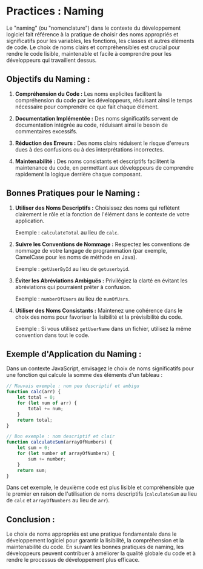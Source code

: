 # Practices : Naming

Le "naming" (ou "nomenclature") dans le contexte du développement logiciel fait référence à la pratique de choisir des noms appropriés et significatifs pour les variables, les fonctions, les classes et autres éléments de code. Le choix de noms clairs et compréhensibles est crucial pour rendre le code lisible, maintenable et facile à comprendre pour les développeurs qui travaillent dessus.

## Objectifs du Naming :

1. **Compréhension du Code :** Les noms explicites facilitent la compréhension du code par les développeurs, réduisant ainsi le temps nécessaire pour comprendre ce que fait chaque élément.

2. **Documentation Implémentée :** Des noms significatifs servent de documentation intégrée au code, réduisant ainsi le besoin de commentaires excessifs.

3. **Réduction des Erreurs :** Des noms clairs réduisent le risque d'erreurs dues à des confusions ou à des interprétations incorrectes.

4. **Maintenabilité :** Des noms consistants et descriptifs facilitent la maintenance du code, en permettant aux développeurs de comprendre rapidement la logique derrière chaque composant.

## Bonnes Pratiques pour le Naming :

1. **Utiliser des Noms Descriptifs :** Choisissez des noms qui reflètent clairement le rôle et la fonction de l'élément dans le contexte de votre application.

   Exemple : `calculateTotal` au lieu de `calc`.

2. **Suivre les Conventions de Nommage :** Respectez les conventions de nommage de votre langage de programmation (par exemple, CamelCase pour les noms de méthode en Java).

   Exemple : `getUserById` au lieu de `getuserbyid`.

3. **Éviter les Abréviations Ambiguës :** Privilégiez la clarté en évitant les abréviations qui pourraient prêter à confusion.

   Exemple : `numberOfUsers` au lieu de `numOfUsrs`.

4. **Utiliser des Noms Consistants :** Maintenez une cohérence dans le choix des noms pour favoriser la lisibilité et la prévisibilité du code.

   Exemple : Si vous utilisez `getUserName` dans un fichier, utilisez la même convention dans tout le code.

## Exemple d'Application du Naming :

Dans un contexte JavaScript, envisagez le choix de noms significatifs pour une fonction qui calcule la somme des éléments d'un tableau :

```javascript
// Mauvais exemple : nom peu descriptif et ambigu
function calc(arr) {
    let total = 0;
    for (let num of arr) {
        total += num;
    }
    return total;
}

// Bon exemple : nom descriptif et clair
function calculateSum(arrayOfNumbers) {
    let sum = 0;
    for (let number of arrayOfNumbers) {
        sum += number;
    }
    return sum;
}
```

Dans cet exemple, le deuxième code est plus lisible et compréhensible que le premier en raison de l'utilisation de noms descriptifs (`calculateSum` au lieu de `calc` et `arrayOfNumbers` au lieu de `arr`).

## Conclusion :

Le choix de noms appropriés est une pratique fondamentale dans le développement logiciel pour garantir la lisibilité, la compréhension et la maintenabilité du code. En suivant les bonnes pratiques de naming, les développeurs peuvent contribuer à améliorer la qualité globale du code et à rendre le processus de développement plus efficace.
